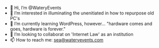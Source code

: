 - 👋 Hi, I’m @WateryEvents
- 👀 I’m interested in illuminating the unenitiated in how to repurpose old PC's
- 🌱 I’m currently learning WordPress, however... "hardware comes and goes, hardware is forever."
- 💞️ I’m looking to collaborat on 'Internet Law' as an institution
- 📫 How to reach me: sea@wateryevents.com

<!---
WateryEvents/WateryEvents is a ✨ special ✨ repository because its `README.md` (this file) appears on your GitHub profile.
You can click the Preview link to take a look at your changes.
--->
